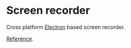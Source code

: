 # Screen recorder

Cross platform [Electron](https://www.electronjs.org/) based screen recorder.

[Reference](https://links.kasipavankumar.in/electron-screen-recorder-tutorial).
